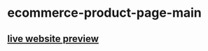 # ecommerce-product-page-main

## [live website preview](https://josh-adey.github.io/ecommerce-product-page-main/)
